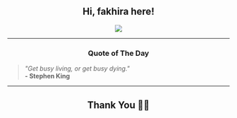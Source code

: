 <h2 align="center"> Hi, fakhira here!</h2>

<p align="center">
<a href="https://github.com/fakhiralkda" alt="github streak"><img src="https://dvst-streak.herokuapp.com/?user=fakhiralkda&theme=tokyonight&fire=DD472C"></a>
</p>

<hr>
<h3 align="center">Quote of The Day</h3>
<p align="center">
<blockquote>
<i>"Get busy living, or get busy dying."</i>
<br>
<b>- Stephen King</b>
</blockquote>
</p>


<hr>
<h2 align="center">Thank You 🙏🏼</h2>
